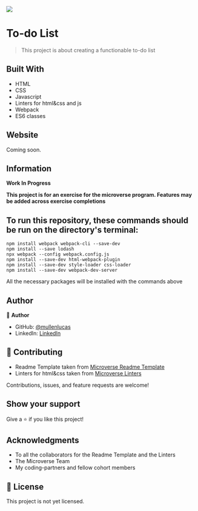 ![](https://img.shields.io/badge/Microverse-blueviolet)

# To-do List

> This project is about creating a functionable to-do list

## Built With

- HTML
- CSS
- Javascript
- Linters for html&css and js
- Webpack
- ES6 classes

## Website

Coming soon.

## Information

**Work In Progress**

**This project is for an exercise for the microverse program. Features may be added across exercise completions**

## To run this repository, these commands should be run on the directory's terminal:

```
npm install webpack webpack-cli --save-dev
npm install --save lodash
npx webpack --config webpack.config.js
npm install --save-dev html-webpack-plugin
npm install --save-dev style-loader css-loader
npm install --save-dev webpack-dev-server

```
All the necessary packages will be installed with the commands above

## Author

👤 **Author**

- GitHub: [@mullenlucas](https://github.com/mullenlucas)
- LinkedIn: [LinkedIn](https://www.linkedin.com/in/lucas-mullen-447312119/)

## 🤝 Contributing

 - Readme Template taken from [Microverse Readme Template](https://github.com/microverseinc/readme-template)
 - Linters for html&css taken from [Microverse Linters](https://github.com/microverseinc/linters-config)
 
Contributions, issues, and feature requests are welcome!

## Show your support

Give a ⭐️ if you like this project!

## Acknowledgments

- To all the collaborators for the Readme Template and the Linters
- The Microverse Team
- My coding-partners and fellow cohort members

## 📝 License

This project is not yet licensed.
